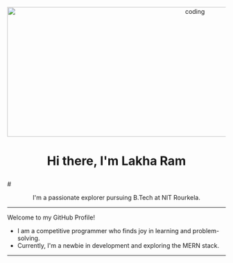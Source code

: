 <p align="center">
  <img alt="coding" width="850" height="300" src="https://github.com/user-attachments/assets/d8956a09-23dd-4b48-a744-28e5cc83a78b">
</p>

# <p align="center">Hi there, I'm Lakha Ram</p>

#<p align="center">I'm a passionate explorer pursuing B.Tech at NIT Rourkela.</p>

---

Welcome to my GitHub Profile! 

- I am a competitive programmer who finds joy in learning and problem-solving.
- Currently, I'm a newbie in development and exploring the MERN stack.

---

 
